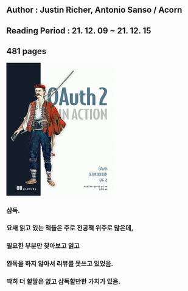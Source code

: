 ## Author : Justin Richer, Antonio Sanso  / Acorn

## Reading Period : 21. 12. 09 ~ 21. 12. 15

## 481 pages

![Smithsonian Image](../../public/images/books-images/OauthInAction.png)

### 삼독.

### 요새 읽고 있는 책들은 주로 전공책 위주로 많은데, 

### 필요한 부분만 찾아보고 읽고

### 완독을 하지 않아서 리뷰를 못쓰고 있었음.

### 딱히 더 할말은 없고 삼독할만한 가치가 있음.
